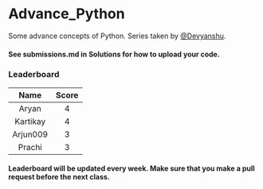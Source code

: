 # Advance_Python

Some advance concepts of Python. Series taken by [@Devyanshu](https://github.com/Devyanshu).

#### See submissions.md in Solutions for how to upload your code.

### Leaderboard

|   Name   | Score |
|:--------:|:-----:|
| Aryan    |   4   |
| Kartikay |   4   |
| Arjun009 |   3   |
|  Prachi  |   3   |

#### Leaderboard will be updated every week. Make sure that you make a pull request before the next class.
